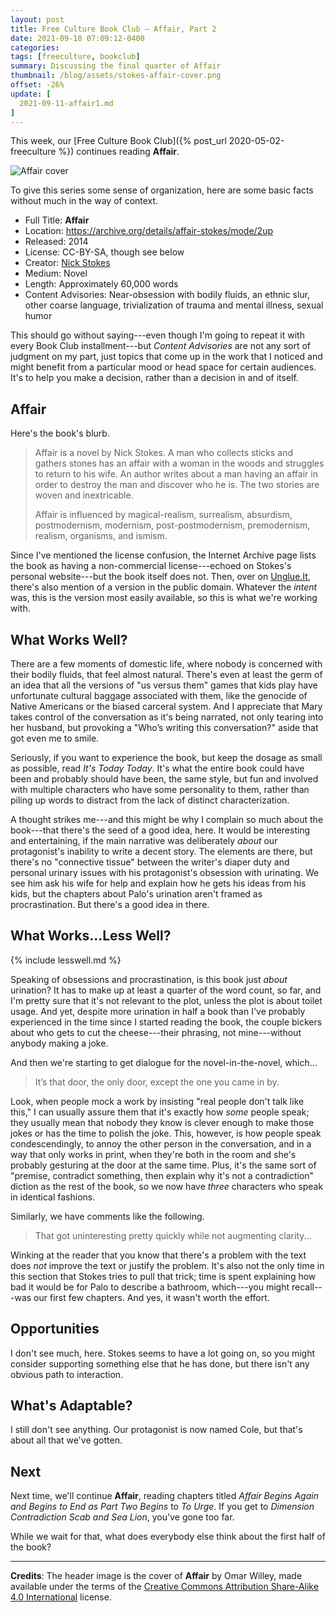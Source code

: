 ```yaml
---
layout: post
title: Free Culture Book Club — Affair, Part 2
date: 2021-09-18 07:09:12-0400
categories:
tags: [freeculture, bookclub]
summary: Discussing the final quarter of Affair
thumbnail: /blog/assets/stokes-affair-cover.png
offset: -26%
update: [
  2021-09-11-affair1.md
]
---
```


This week, our [Free Culture Book Club]({% post_url 2020-05-02-freeculture %}) continues reading **Affair**.

![Affair cover](/blog/assets/stokes-affair-cover.png "Affair cover")

To give this series some sense of organization, here are some basic facts without much in the way of context.

 * Full Title:  **Affair**
 * Location:  <https://archive.org/details/affair-stokes/mode/2up>
 * Released:  2014
 * License:  CC-BY-SA, though see below
 * Creator:  [Nick Stokes](http://www.nickstokes.net/)
 * Medium:  Novel
 * Length:  Approximately 60,000 words
 * Content Advisories:  Near-obsession with bodily fluids, an ethnic slur, other coarse language, trivialization of trauma and mental illness, sexual humor

This should go without saying---even though I'm going to repeat it with every Book Club installment---but *Content Advisories* are not any sort of judgment on my part, just topics that come up in the work that I noticed and might benefit from a particular mood or head space for certain audiences.  It's to help you make a decision, rather than a decision in and of itself.

## Affair

Here's the book's blurb.

 > Affair is a novel by Nick Stokes. A man who collects sticks and gathers stones has an affair with a woman in the woods and struggles to return to his wife. An author writes about a man having an affair in order to destroy the man and discover who he is. The two stories are woven and inextricable.
 >
 > Affair is influenced by magical-realism, surrealism, absurdism, postmodernism, modernism, post-postmodernism, premodernism, realism, organisms, and ismism.

Since I've mentioned the license confusion, the Internet Archive page lists the book as having a non-commercial license---echoed on Stokes's personal website---but the book itself does not.  Then, over on [Unglue.It](https://unglue.it/work/145808/), there's also mention of a version in the public domain.  Whatever the *intent* was, this is the version most easily available, so this is what we're working with.

## What Works Well?

There are a few moments of domestic life, where nobody is concerned with their bodily fluids, that feel almost natural.  There's even at least the germ of an idea that all the versions of "us versus them" games that kids play have unfortunate cultural baggage associated with them, like the genocide of Native Americans or the biased carceral system.  And I appreciate that Mary takes control of the conversation as it's being narrated, not only tearing into her husband, but provoking a "Who’s writing this conversation?" aside that got even me to smile.

Seriously, if you want to experience the book, but keep the dosage as small as possible, read *It's Today Today*.  It's what the entire book could have been and probably should have been, the same style, but fun and involved with multiple characters who have some personality to them, rather than piling up words to distract from the lack of distinct characterization.

A thought strikes me---and this might be why I complain so much about the book---that there's the seed of a good idea, here.  It would be interesting and entertaining, if the main narrative was deliberately *about* our protagonist's inability to write a decent story.  The elements are there, but there's no "connective tissue" between the writer's diaper duty and personal urinary issues with his protagonist's obsession with urinating.  We see him ask his wife for help and explain how he gets his ideas from his kids, but the chapters about Palo's urination aren't framed as procrastination.  But there's a good idea in there.

## What Works...Less Well?

{% include lesswell.md %}

Speaking of obsessions and procrastination, is this book just *about* urination?  It has to make up at least a quarter of the word count, so far, and I'm pretty sure that it's not relevant to the plot, unless the plot is about toilet usage.  And yet, despite more urination in half a book than I've probably experienced in the time since I started reading the book, the couple bickers about who gets to cut the cheese---their phrasing, not mine---without anybody making a joke.

And then we're starting to get dialogue for the novel-in-the-novel, which...

 > It’s that door, the only door, except the one you came in by.

Look, when people mock a work by insisting "real people don't talk like this," I can usually assure them that it's exactly how *some* people speak; they usually mean that nobody they know is clever enough to make those jokes or has the time to polish the joke.  This, however, is how people speak condescendingly, to annoy the other person in the conversation, and in a way that only works in print, when they're both in the room and she's probably gesturing at the door at the same time.  Plus, it's the same sort of "premise, contradict something, then explain why it's not a contradiction" diction as the rest of the book, so we now have *three* characters who speak in identical fashions.

Similarly, we have comments like the following.

 > That got uninteresting pretty quickly while not augmenting clarity...

Winking at the reader that you know that there's a problem with the text does *not* improve the text or justify the problem.  It's also not the only time in this section that Stokes tries to pull that trick; time is spent explaining how bad it would be for Palo to describe a bathroom, which---you might recall---was our first few chapters.  And yes, it wasn't worth the effort.

## Opportunities

I don't see much, here.  Stokes seems to have a lot going on, so you might consider supporting something else that he has done, but there isn't any obvious path to interaction.

## What's Adaptable?

I still don't see anything.  Our protagonist is now named Cole, but that's about all that we've gotten.

## Next

Next time, we'll continue **Affair**, reading chapters titled *Affair Begins Again and Begins to End as Part Two Begins* to *To Urge*.  If you get to *Dimension Contradiction Scab and Sea Lion*, you've gone too far.

While we wait for that, what does everybody else think about the first half of the book?

* * *

**Credits**:  The header image is the cover of **Affair** by Omar Willey,  made available under the terms of the [Creative Commons Attribution Share-Alike 4.0 International](https://creativecommons.org/licenses/by-sa/4.0/) license.
